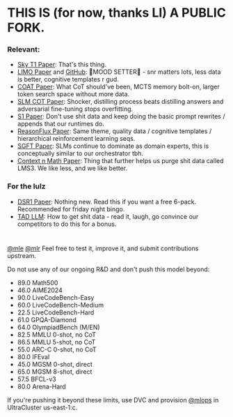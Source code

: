 # THIS IS (for now, thanks LI) A PUBLIC FORK.
### Relevant:
  - [Sky T1 Paper](https://github.com/yev-ai/32b-inf-a-0031/blob/main/papers/sky-t1.pdf): That's this thing.
  - [LIMO Paper](https://github.com/yev-ai/32b-inf-a-0031/blob/main/papers/limo.pdf) and [GitHub](https://github.com/GAIR-NLP/LIMO/tree/main): 💅MOOD SETTER💅 - snr matters lots, less data is better, cognitive templates r gud.
  - [COAT Paper](https://github.com/yev-ai/32b-inf-a-0031/blob/main/papers/coat.pdf): What CoT should've been, MCTS memory bolt-on, larger token search space without more data.
  - [SLM COT Paper](https://github.com/yev-ai/32b-inf-a-0031/blob/main/papers/slm-cot.pdf): Shocker, distilling process beats distilling answers and adversarial fine-tuning stops overfitting.
 - [S1 Paper](https://github.com/yev-ai/32b-inf-a-0031/blob/main/papers/s1.pdf): Don't use shit data and keep doing the basic prompt rewrites / appends that our runtimes do.
  - [ReasonFlux Paper](https://github.com/yev-ai/32b-inf-a-0031/blob/main/papers/reason-flux.pdf): Same theme, quality data / cognitive templates / hierarchical reinforcement learning seqs.
  - [SGFT Paper](https://github.com/yev-ai/32b-inf-a-0031/blob/main/papers/slm-guidance.pdf): SLMs continue to dominate as domain experts, this is conceptually similar to our orchestrator tbh.
  - [Context n Math Paper](https://github.com/yev-ai/32b-inf-a-0031/blob/main/papers/context-math-reason.pdf): Thing that further helps us purge shit data called LMS3. We like less, and we like better.


### For the lulz
  - [DSR1 Paper](https://github.com/yev-ai/32b-inf-a-0031/blob/main/papers/dsr1.pdf): Nothing new. Read this if you want a free 6-pack. Recommended for friday night bingo. 
  - [TAD LLM](https://github.com/yev-ai/32b-inf-a-0031/blob/main/papers/tad-llm.pdf): How to get shit data - read it, laugh, go convince our competitors to do this for a bonus.


#


[@mle](https://github.com/orgs/yev-ai/teams/mle) [@mlr](https://github.com/orgs/yev-ai/teams/mlr) Feel free to test it, improve it, and submit contributions upstream.

Do not use any of our ongoing R&D and don't push this model beyond:
  - 89.0 Math500
  - 46.0 AIME2024
  - 90.0 LiveCodeBench-Easy
  - 60.0 LiveCodeBench-Medium
  - 22.5 LiveCodeBench-Hard
  - 61.0 GPQA-Diamond
  - 64.0 OlympiadBench (M/EN)
  - 82.5 MMLU 0-shot, no CoT
  - 86.5 MMLU 5-shot, no CoT
  - 55.0 ARC-C 0-shot, no CoT
  - 80.0 IFEval
  - 45.0 MGSM 0-shot, direct
  - 65.0 MGSM 8-shot, direct
  - 57.5 BFCL-v3
  - 80.0 Arena-Hard

If you're pushing it beyond these limits, use DVC and provision [@mlops](https://github.com/orgs/yev-ai/teams/mlops) in UltraCluster us-east-1:c. 

